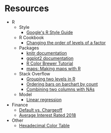 # Resources

* R
  * Style
    * [Google's R Style Guide](https://google.github.io/styleguide/Rguide.xml)
  * R Cookbook
    * [Changing the order of levels of a factor](http://www.cookbook-r.com/Manipulating_data/Changing_the_order_of_levels_of_a_factor/)
  * Packages
    * [knitr documentation](https://yihui.name/knitr/options)
    * [ggplot2 documentation](http://ggplot2.tidyverse.org/reference/)
    * [R Color Brewer Tutorial](http://data.library.virginia.edu/setting-up-color-palettes-in-r/)
    * [maps: Making maps with R](http://eriqande.github.io/rep-res-web/lectures/making-maps-with-R.html)
  * Stack Overflow
    * [Grouping two levels in R](https://stackoverflow.com/questions/9604001/grouping-2-levels-of-a-factor-in-r)
    * [Ordering bars on barchart by count](https://stackoverflow.com/questions/5208679/order-bars-in-ggplot2-bar-graph)
    * [Combining two columns with NAs](https://stackoverflow.com/questions/14563531/combine-column-to-remove-nas)
  * Model
    * [Linear regression](http://r-statistics.co/Linear-Regression.html)
* Finance
  * [Default vs. Chargeoff](https://help.lendingclub.com/hc/en-us/articles/216127747-What-is-the-difference-between-a-loan-that-is-in-default-and-a-loan-that-has-been-charged-off-)
  * [Average Interest Rated 2018](https://www.valuepenguin.com/personal-loans/average-personal-loan-interest-rates)
* Other
  * [Hexadecimal Color Table](http://htmlcolorcodes.com/)
